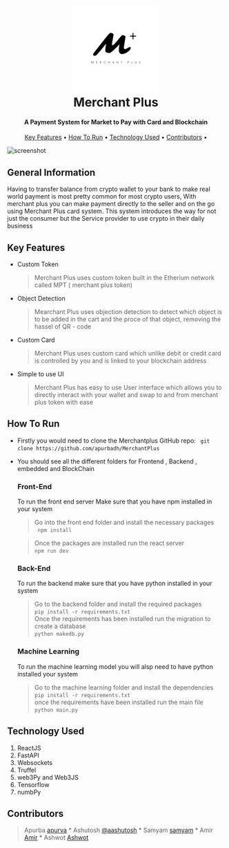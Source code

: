 <h1 align="center">
  <br>
  <img src="./static/merchant.jpg" alt="Markdownify" width="200">
  <br>
  Merchant Plus
  <br>
</h1>

<h4 align="center">A Payment System for Market to Pay with Card and Blockchain</h4>



<p align="center">
  <a href="#key-features">Key Features</a> •
  <a href="#how-to-run">How To Run</a> •
  <a href="#technology-used">Technology Used</a> •
  <a href="#contributors">Contributors</a> •

</p>

  ![screenshot](static/website_layout.gif)

## General Information
  Having to transfer balance from crypto wallet to your bank to make real world payment is most pretty common for most crypto users, With merchant plus you can make payment directly to the seller and on the go using Merchant Plus card system. This system introduces the way for not just the consumer but the Service provider to use crypto in their daily business

## Key Features
* Custom Token

   > Merchant Plus uses custom token built in the Etherium network called MPT ( merchant plus token) 

* Object Detection 

  > Mearchant Plus uses objection detection to detect which object is to be added in the cart and the proce of that object, removing the hassel of QR - code

* Custom Card

  > Merchant Plus uses custom card which unlike debit or credit card is controlled by you and is linked to your blockchain address

* Simple to use UI

  > Merchant Plus has easy to use User interface which allows you to directly interact with your wallet and swap to and from merchant plus token with ease 


## How To Run
* Firstly you would need to clone the Merchantplus  GitHub repo:
   ``` git clone https://github.com/apurbadh/MerchantPlus```
* You should see all the different folders for Frontend , Backend , embedded and BlockChain 

  <h3> Front-End </h3>
    To run the front end server Make sure that you have npm installed in your system

    > Go into the front end folder and install the necessary packages <br>
     ``` npm install``` 

    > Once the packages are installed run the react server\
    ``` npm run dev ```

  <h3> Back-End </h3>

  To run the backend make sure that you have python installed in your system  <br>
   > Go to the backend folder and install the required packages <br>
   ``` pip install -r requirements.txt ``` <br>
   > Once the requirements has been installed run the migration to create a database <br>
   ``` python makedb.py ```

   <h3>Machine Learning </h3>
   To run the  machine learning model you will alsp need to have python installed your system <br>
  
    >Go to the machine learning folder and install the dependencies <br>
    ```pip install -r requirements.txt ``` <br>
    > once the requirements have been installed run the main file <br>
    ```python main.py ```




## Technology Used

 1. ReactJS
 2. FastAPI
 3. Websockets
 4. Truffel 
 5. web3Py and Web3JS
 6. Tensorflow
 7. numbPy
 


## Contributors

> Apurba  [apurva](https://github.com/apurbadh) *
> Ashutosh  [@aashutosh](https://github.com/ashshelby) * 
>Samyam [samyam](https://github.com/SamyamShrestha) *
> Amir [Amir](https://github.com/amirshapkota) * 
>Ashwot [Ashwot](https://github.com/Ashwot-Acharya)

<!-- ## Related

[markdownify-web](https://github.com/amitmerchant1990/markdownify-web) - Web version of Markdownify

## Support -->

